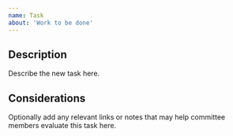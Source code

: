 ```yaml
---
name: Task
about: 'Work to be done'
---
```


## Description
Describe the new task here.

## Considerations
Optionally add any relevant links or notes that may help committee members evaluate this task here.
